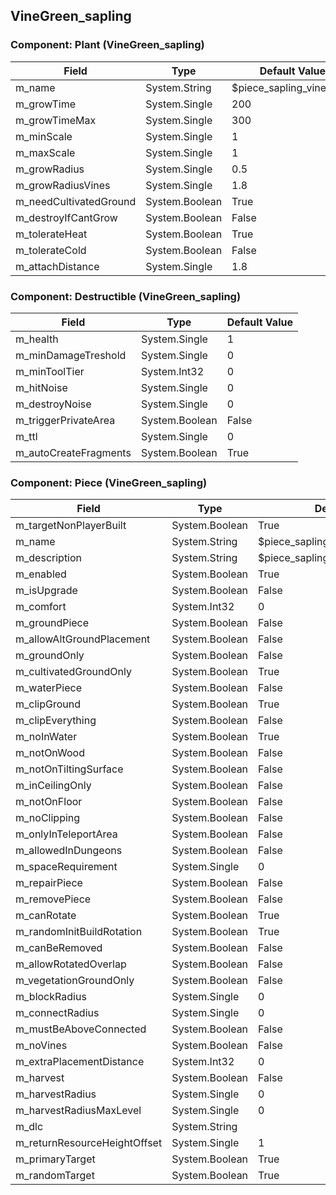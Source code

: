 ## VineGreen_sapling

### Component: Plant (VineGreen_sapling)

|Field|Type|Default Value|
|-----|----|-------------|
|m_name|System.String|$piece_sapling_vinegreen|
|m_growTime|System.Single|200|
|m_growTimeMax|System.Single|300|
|m_minScale|System.Single|1|
|m_maxScale|System.Single|1|
|m_growRadius|System.Single|0.5|
|m_growRadiusVines|System.Single|1.8|
|m_needCultivatedGround|System.Boolean|True|
|m_destroyIfCantGrow|System.Boolean|False|
|m_tolerateHeat|System.Boolean|True|
|m_tolerateCold|System.Boolean|False|
|m_attachDistance|System.Single|1.8|

### Component: Destructible (VineGreen_sapling)

|Field|Type|Default Value|
|-----|----|-------------|
|m_health|System.Single|1|
|m_minDamageTreshold|System.Single|0|
|m_minToolTier|System.Int32|0|
|m_hitNoise|System.Single|0|
|m_destroyNoise|System.Single|0|
|m_triggerPrivateArea|System.Boolean|False|
|m_ttl|System.Single|0|
|m_autoCreateFragments|System.Boolean|True|

### Component: Piece (VineGreen_sapling)

|Field|Type|Default Value|
|-----|----|-------------|
|m_targetNonPlayerBuilt|System.Boolean|True|
|m_name|System.String|$piece_sapling_vinegreen|
|m_description|System.String|$piece_sapling_vinegreen_description|
|m_enabled|System.Boolean|True|
|m_isUpgrade|System.Boolean|False|
|m_comfort|System.Int32|0|
|m_groundPiece|System.Boolean|False|
|m_allowAltGroundPlacement|System.Boolean|False|
|m_groundOnly|System.Boolean|False|
|m_cultivatedGroundOnly|System.Boolean|True|
|m_waterPiece|System.Boolean|False|
|m_clipGround|System.Boolean|True|
|m_clipEverything|System.Boolean|False|
|m_noInWater|System.Boolean|True|
|m_notOnWood|System.Boolean|False|
|m_notOnTiltingSurface|System.Boolean|False|
|m_inCeilingOnly|System.Boolean|False|
|m_notOnFloor|System.Boolean|False|
|m_noClipping|System.Boolean|False|
|m_onlyInTeleportArea|System.Boolean|False|
|m_allowedInDungeons|System.Boolean|False|
|m_spaceRequirement|System.Single|0|
|m_repairPiece|System.Boolean|False|
|m_removePiece|System.Boolean|False|
|m_canRotate|System.Boolean|True|
|m_randomInitBuildRotation|System.Boolean|True|
|m_canBeRemoved|System.Boolean|False|
|m_allowRotatedOverlap|System.Boolean|False|
|m_vegetationGroundOnly|System.Boolean|False|
|m_blockRadius|System.Single|0|
|m_connectRadius|System.Single|0|
|m_mustBeAboveConnected|System.Boolean|False|
|m_noVines|System.Boolean|False|
|m_extraPlacementDistance|System.Int32|0|
|m_harvest|System.Boolean|False|
|m_harvestRadius|System.Single|0|
|m_harvestRadiusMaxLevel|System.Single|0|
|m_dlc|System.String||
|m_returnResourceHeightOffset|System.Single|1|
|m_primaryTarget|System.Boolean|True|
|m_randomTarget|System.Boolean|True|

